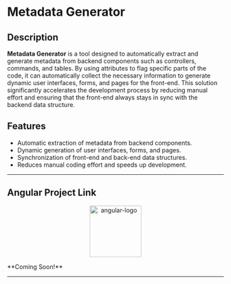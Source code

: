 # Metadata Generator

## Description

**Metadata Generator** is a tool designed to automatically extract and generate metadata from backend components such as controllers, commands, and tables. By using attributes to flag specific parts of the code, it can automatically collect the necessary information to generate dynamic user interfaces, forms, and pages for the front-end. This solution significantly accelerates the development process by reducing manual effort and ensuring that the front-end always stays in sync with the backend data structure.

## Features

- Automatic extraction of metadata from backend components.
- Dynamic generation of user interfaces, forms, and pages.
- Synchronization of front-end and back-end data structures.
- Reduces manual coding effort and speeds up development.

---

## Angular Project Link

<p align="center">
  <img src="//upload.wikimedia.org/wikipedia/commons/thumb/c/cf/Angular_full_color_logo.svg/512px-Angular_full_color_logo.svg.png" alt="angular-logo" width="120px" height="120px"/>
</p>
**Coming Soon!**

---
